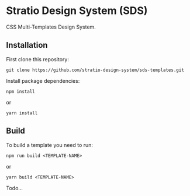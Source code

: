 # Stratio Design System (SDS)
CSS Multi-Templates Design System.

## Installation
First clone this repository:
```
git clone https://github.com/stratio-design-system/sds-templates.git
```

Install package dependencies:
```
npm install
```
or
```
yarn install
```

## Build
To build a template you need to run:
```
npm run build <TEMPLATE-NAME>
```
or
```
yarn build <TEMPLATE-NAME>
```

Todo...
